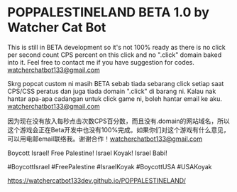 # POPPALESTINELAND BETA 1.0 by Watcher Cat Bot

This is still in BETA development so it's not 100% ready as there is no click per second count CPS percent on this click and no ".click" domain baked into it. Feel free to contact me if you have suggestion for codes. watcherchatbot133@gmail.com

Skrg popcat custom ni masih BETA sebab tiada sebarang click setiap saat CPS/CSS peratus dan juga tiada domain ".click" di barang ni. Kalau nak hantar apa-apa cadangan untuk click game ni, boleh hantar email ke aku. watcherchatbot133@gmail.com

因为现在没有放入每秒点击次数CPS百分数，而且没有.domain的网站域名，所以这个游戏会正在Beta开发中也没有100%完成。如果你们对这个游戏有什么意见，可以用电邮email联络我。谢谢合作！watcherchatbot133@gmail.com

Boycott Israel! Free Palestine! Israel Koyak! Israel Babi!

#BoycottIsrael #FreePalestine #IsraelKoyak #BoycottUSA #USAKoyak

https://watchercatbot133dev.github.io/POPPALESTINELAND/
